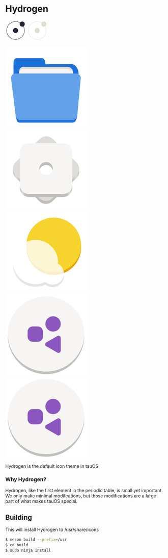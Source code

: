 # Hydrogen

![Light screenshot](logo.png#gh-light-mode-only)
![Dark screenshot](logo-dark.png#gh-dark-mode-only)

![](Hydrogen/scalable/apps/org.gnome.Nautilus.svg)  ![](Hydrogen/scalable/apps/systemsettings.svg)  ![](Hydrogen/scalable/apps/org.gnome.Weather.svg) ![](Hydrogen/scalable/apps/application-default-icon.svg) ![](Hydrogen/scalable/apps/application-default-icon.svg)

Hydrogen is the default icon theme in tauOS

### Why Hydrogen?

Hydrogen, like the first element in the periodic table, is small yet important.
We only make minimal modifcations, but those modifications are a large part of what makes tauOS special.

## Building

This will install Hydrogen to /usr/share/icons

```sh
$ meson build --prefix=/usr
$ cd build
$ sudo ninja install
```
